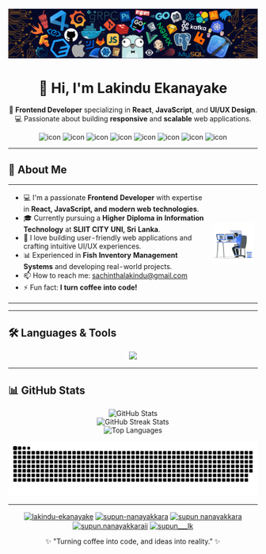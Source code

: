 ![My Banner](https://github.com/Lakindu99/Lakindu99/blob/main/assets/profile-banner.png)

<div align="center">
  
# 👋 Hi, I'm Lakindu Ekanayake

🎯 **Frontend Developer** specializing in **React**, **JavaScript**, and **UI/UX Design**.  
💻 Passionate about building **responsive** and **scalable** web applications.  

</div>

<div align="center">
  <img src="https://techstack-generator.vercel.app/js-icon.svg" alt="icon" width="40" height="40" />
  <img src="https://techstack-generator.vercel.app/react-icon.svg" alt="icon"width="40" height="40" />
  <img src="https://techstack-generator.vercel.app/java-icon.svg" alt="icon" width="40" height="40" />
  <img src="https://techstack-generator.vercel.app/python-icon.svg" alt="icon" width="40" height="40" />
  <img src="https://techstack-generator.vercel.app/cpp-icon.svg" alt="icon" width="40" height="40" />
  <img src="https://techstack-generator.vercel.app/mysql-icon.svg" alt="icon" width="40" height="40" />
  <img src="https://techstack-generator.vercel.app/restapi-icon.svg" alt="icon" width="40" height="40" />
  <img src="https://techstack-generator.vercel.app/github-icon.svg" alt="icon"width="40" height="40" />
</div>

---

## 📌 About Me

<table>
  <tr>
    <td>
      <ul>
        <li>💻 I'm a passionate <strong>Frontend Developer</strong> with expertise in <strong>React, JavaScript, and modern web technologies</strong>.</li>
        <li>🎓 Currently pursuing a <strong>Higher Diploma in Information Technology</strong> at <strong>SLIIT CITY UNI, Sri Lanka</strong>.</li>
        <li>🚀 I love building user-friendly web applications and crafting intuitive UI/UX experiences.</li>
        <li>📊 Experienced in <strong>Fish Inventory Management Systems</strong> and developing real-world projects.</li>
        <li>📫 How to reach me:  
          <a href="mailto:sachinthalakindu@gmail.com">sachinthalakindu@gmail.com</a>
        </li>
        <li>⚡ Fun fact: <strong>I turn coffee into code!</strong></li>
      </ul>
    </td>
    <td>
      <img src="https://github.com/Lakindu99/Lakindu99/blob/main/assets/Me.gif" width="250" alt="Coding GIF">
    </td>
  </tr>
</table>

---

## 🛠️ Languages & Tools

<div align="center">
  <a href="https://skillicons.dev">
    <img src="https://skillicons.dev/icons?i=html,css,js,react,bootstrap,tailwind,jquery,php,nodejs,express,java,python,c,cpp,cs,git,github,gitlab,wordpress,vscode,idea,androidstudio,postman,mysql,mongodb,firebase,figma,ps&theme=light&perline=14" />
  </a>
</div>

---

## 📊 GitHub Stats

<p align="center">
  <img src="https://github-readme-stats.vercel.app/api?username=Lakindu99&show_icons=true&theme=radical" alt="GitHub Stats" />
  <br />
  <img src="https://github-readme-streak-stats.herokuapp.com/?user=Lakindu99&theme=radical" alt="GitHub Streak Stats" />
  <br />
  <img src="https://github-readme-stats.vercel.app/api/top-langs/?username=Lakindu99&layout=compact&theme=radical" alt="Top Languages" />
</p>

<p align="center">
  <img  src="https://raw.githubusercontent.com/Elanza-48/Elanza-48/main/resources/img/github-contribution-grid-snake.svg" alt="example" />
</p>

---

<p align="center">
  <a href="https://www.linkedin.com/in/lakindu-ekanayake" target="blank"><img align="center" src="https://raw.githubusercontent.com/rahuldkjain/github-profile-readme-generator/master/src/images/icons/Social/linked-in-alt.svg" alt="lakindu-ekanayake" height="30" width="40" /></a>
  <a href="https://stackoverflow.com/users/9565088/supun-nanayakkara" target="blank"><img align="center" src="https://raw.githubusercontent.com/rahuldkjain/github-profile-readme-generator/master/src/images/icons/Social/stack-overflow.svg" alt="supun-nanayakkara" height="30" width="40" /></a>
  <a href="https://www.youtube.com/@supunnanayakkara" target="blank"><img align="center" src="https://raw.githubusercontent.com/rahuldkjain/github-profile-readme-generator/master/src/images/icons/Social/github.svg" alt="supun nanayakkara" height="30" width="40" /></a>
  <a href="https://www.facebook.com/sachintha.lakidu.3" target="blank"><img align="center" src="https://raw.githubusercontent.com/rahuldkjain/github-profile-readme-generator/master/src/images/icons/Social/facebook.svg" alt="supun.nanayakkaraii" height="30" width="40" /></a>
  <a href="https://instagram.com/supun___lk" target="blank"><img align="center" src="https://raw.githubusercontent.com/rahuldkjain/github-profile-readme-generator/master/src/images/icons/Social/instagram.svg" alt="supun___lk" height="30" width="40" /></a>
</p>

<div align="center">
  ✨ "Turning coffee into code, and ideas into reality." ✨
</div>
